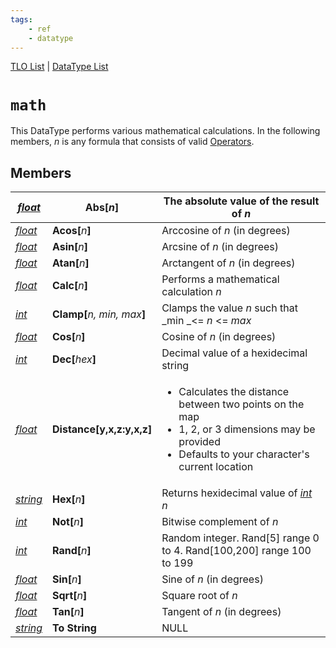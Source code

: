 ```yaml
---
tags:
    - ref
    - datatype
---
```

[TLO List](../top-level-objects/tlo-list.md) | [DataType List](../data-types/datatype-list.md)
# `math`

This DataType performs various mathematical calculations. In the following members, _n_ is any formula that consists of valid [Operators](../../macros/operators.md).

## Members

| [_float_](datatype-float.md)       | **Abs\[**_n_**]**                  | The absolute value of the result of _n_                                                                                                                                     |
| ---------------------------------- | ---------------------------------- | --------------------------------------------------------------------------------------------------------------------------------------------------------------------------- |
| [_float_](datatype-float.md)       | **Acos\[**_n_**]**                 | Arccosine of _n_ (in degrees)                                                                                                                                               |
| [_float_](datatype-float.md)       | **Asin\[**_n_**]**                 | Arcsine of _n_ (in degrees)                                                                                                                                                 |
| [_float_](datatype-float.md)       | **Atan\[**_n_**]**                 | Arctangent of _n_ (in degrees)                                                                                                                                              |
| [_float_](datatype-float.md)       | **Calc\[**_n_**]**                 | Performs a mathematical calculation _n_                                                                                                                                     |
| [_int_](datatype-int.md)           | **Clamp\[**_n, min, max_**]**      | Clamps the value _n_ such that _min _<= _n_ <= _max_                                                                                                                        |
| [_float_](datatype-float.md)       | **Cos\[**_n_**]**                  | Cosine of _n_ (in degrees)                                                                                                                                                  |
| [_int_](datatype-int.md)           | **Dec\[**_hex_**]**                | Decimal value of a hexidecimal string                                                                                                                                       |
| [_float_](datatype-float.md)       | **Distance\[**y,x,z**:**y,x,z**]** | <ul><li>Calculates the distance between two points on the map</li><li>1, 2, or 3 dimensions may be provided</li><li>Defaults to your character's current location</li></ul> |
| [_string_](datatype-string.md)     | **Hex\[**_n_**]**                  | Returns hexidecimal value of [_int_](datatype-int.md) _n_                                                                                                                   |
| [_int_](datatype-int.md)           | **Not\[**_n_**]**                  | Bitwise complement of _n_                                                                                                                                                   |
| [_int_](datatype-int.md)           | **Rand\[**_n_**]**                 | Random integer. Rand\[5] range 0 to 4. Rand\[100,200] range 100 to 199                                                                                                      |
| [_float_](datatype-float.md)       | **Sin\[**_n_**]**                  | Sine of _n_ (in degrees)                                                                                                                                                    |
| [_float_](datatype-float.md)       | **Sqrt\[**_n_**]**                 | Square root of _n_                                                                                                                                                          |
| [_float_](datatype-float.md)       | **Tan\[**_n_**]**                  | Tangent of _n_ (in degrees)                                                                                                                                                 |
| [_string_](datatype-string.md)     | **To String**                      | NULL                                                                                                                                                                        |
